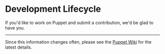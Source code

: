 Development Lifecycle
=====================

If you'd like to work on Puppet and submit a contribution, we'd be glad to have you.

* * *

Since this information changes often, please see the [Puppet Wiki](http://projects.puppetlabs.com/projects/puppet/wiki/Development_Development_Lifecycle) for the latest details.

